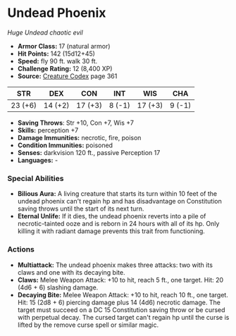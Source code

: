 # Undead Phoenix

*Huge* *Undead* *chaotic evil*

- **Armor Class:** 17 (natural armor)
- **Hit Points:** 142 (15d12+45)
- **Speed:** fly 90 ft. walk 30 ft.
- **Challenge Rating:** 12 (8,400 XP)
- **Source:** [Creature Codex](https://koboldpress.com/kpstore/product/creature-codex-for-5th-edition-dnd) page 361

| STR | DEX | CON | INT | WIS | CHA |
| --- | --- | --- | --- | --- | --- |
| 23 (+6) | 14 (+2) | 17 (+3) | 8 (-1) | 17 (+3) | 9 (-1) |

- **Saving Throws**: Str +10, Con +7, Wis +7
- **Skills:** perception +7
- **Damage Immunities:** necrotic, fire, poison
- **Condition Immunities:** poisoned
- **Senses:** darkvision 120 ft., passive Perception 17
- **Languages:** -

### Special Abilities

- **Bilious Aura:** A living creature that starts its turn within 10 feet of the undead phoenix can't regain hp and has disadvantage on Constitution saving throws until the start of its next turn.
- **Eternal Unlife:** If it dies, the undead phoenix reverts into a pile of necrotic-tainted ooze and is reborn in 24 hours with all of its hp. Only killing it with radiant damage prevents this trait from functioning.

### Actions

- **Multiattack:** The undead phoenix makes three attacks: two with its claws and one with its decaying bite.
- **Claws:** Melee Weapon Attack: +10 to hit, reach 5 ft., one target. Hit: 20 (4d6 + 6) slashing damage.
- **Decaying Bite:** Melee Weapon Attack: +10 to hit, reach 10 ft., one target. Hit: 15 (2d8 + 6) piercing damage plus 14 (4d6) necrotic damage. The target must succeed on a DC 15 Constitution saving throw or be cursed with perpetual decay. The cursed target can't regain hp until the curse is lifted by the remove curse spell or similar magic.


